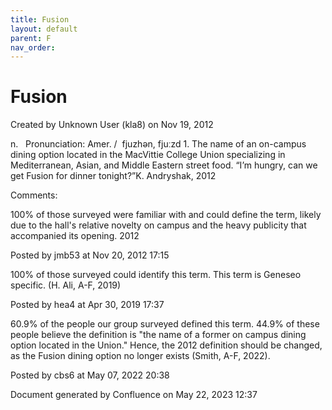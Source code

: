 ```yaml
---
title: Fusion
layout: default
parent: F
nav_order:
---
```


# Fusion

Created by  Unknown User (kla8) on Nov 19, 2012

n.   Pronunciation: Amer. /  fjuzhən, fjuːzd 1. The name of an on-campus dining option located in the MacVittie College Union specializing in Mediterranean, Asian, and Middle Eastern street food. “I’m hungry, can we get Fusion for dinner tonight?”K. Andryshak, 2012

Comments:

100% of those surveyed were familiar with and could define the term, likely due to the hall's relative novelty on campus and the heavy publicity that accompanied its opening. 2012

Posted by jmb53 at Nov 20, 2012 17:15

100% of those surveyed could identify this term. This term is Geneseo specific. (H. Ali, A-F, 2019)

Posted by hea4 at Apr 30, 2019 17:37

60.9% of the people our group surveyed defined this term. 44.9% of these people believe the definition is &quot;the name of a former on campus dining option located in the Union.&quot; Hence, the 2012 definition should be changed, as the Fusion dining option no longer exists (Smith, A-F, 2022).

Posted by cbs6 at May 07, 2022 20:38

Document generated by Confluence on May 22, 2023 12:37


